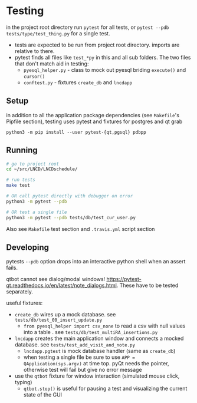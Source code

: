 # Testing

in the project root directory run `pytest` for all tests, or `pytest --pdb tests/type/test_thing.py` for a single test.

* tests are expected to be run from project root directory. imports are relative to there.
* pytest finds all files like `test_*py` in this and all sub folders. The two files that don't match aid in testing:
  * `pyesql_helper.py` - class to mock out pyesql briding `execute()` and `cursor()`
  * `conftest.py` - fixtures `create_db` and `lncdapp` 


## Setup
in addition to all the application package dependencies (see `Makefile`'s Pipfile section), testing uses pytest and fixtures for postgres and qt
grab

```
python3 -m pip install --user pytest-{qt,pgsql} pdbpp
```


## Running

```bash
# go to project root
cd ~/src/LNCD/LNCDschedule/

# run tests
make test

# OR call pytest directly with debugger on error
python3 -m pytest --pdb

# OR test a single file
python3 -m pytest --pdb tests/db/test_cur_user.py
```

Also see `Makefile` test section and `.travis.yml` script section 

## Developing

pytests `--pdb` option drops into an interactive python shell when an assert fails.

qtbot cannot see dialog/modal windows! https://pytest-qt.readthedocs.io/en/latest/note_dialogs.html. These have to be tested separately. 


useful fixtures:
* `create_db` wires up a mock database. see `tests/db/test_00_insert_update.py`
  * `from pyesql_helper import csv_none` to read a csv with null values into a table . see `tests/db/test_multiRA_insertions.py`
* `lncdapp` creates the main application window and connects a mocked database. see `tests/test_add_visit_and_note.py`
  * `lncdapp.pgtest` is mock database handler (same as `create_db`)
  * when testing a single file be sure to use `APP = QApplication(sys.argv)` at time top. pyQt needs the pointer, otherwise test will fail but give no error message
* use the `qtbot` fixture for window interaction (simulated mouse click, typing)
  * `qtbot.stop()` is useful for pausing a test and visualizing the current state of the GUI
